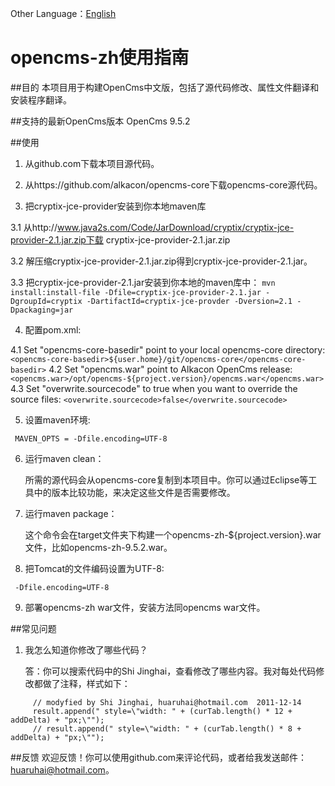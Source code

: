 Other Language：[English](https://github.com/shijh/opencms/blob/master/opencms-zh/README.md)

opencms-zh使用指南
==================================

##目的
本项目用于构建OpenCms中文版，包括了源代码修改、属性文件翻译和安装程序翻译。


##支持的最新OpenCms版本
OpenCms 9.5.2


##使用
1. 从github.com下载本项目源代码。

2. 从https://github.com/alkacon/opencms-core下载opencms-core源代码。

3. 把cryptix-jce-provider安装到你本地maven库

  3.1 从http://www.java2s.com/Code/JarDownload/cryptix/cryptix-jce-provider-2.1.jar.zip下载 cryptix-jce-provider-2.1.jar.zip

  3.2 解压缩cryptix-jce-provider-2.1.jar.zip得到cryptix-jce-provider-2.1.jar。

  3.3 把cryptix-jce-provider-2.1.jar安装到你本地的maven库中：
    ```
	mvn install:install-file -Dfile=cryptix-jce-provider-2.1.jar -DgroupId=cryptix -DartifactId=cryptix-jce-provder -Dversion=2.1 -Dpackaging=jar
    ```

4. 配置pom.xml:

  4.1 Set "opencms-core-basedir" point to your local opencms-core directory:
    ```
	<opencms-core-basedir>${user.home}/git/opencms-core</opencms-core-basedir>
    ```
  4.2 Set "opencms.war" point to Alkacon OpenCms release:
    ```
	<opencms.war>/opt/opencms-${project.version}/opencms.war</opencms.war>
    ```
  4.3 Set "overwrite.sourcecode" to true when you want to override the source files:
    ```
	<overwrite.sourcecode>false</overwrite.sourcecode>
    ```

5. 设置maven环境:
  ```
   MAVEN_OPTS = -Dfile.encoding=UTF-8
  ```
6. 运行maven clean：

   所需的源代码会从opencms-core复制到本项目中。你可以通过Eclipse等工具中的版本比较功能，来决定这些文件是否需要修改。

7. 运行maven package：

   这个命令会在target文件夹下构建一个opencms-zh-${project.version}.war文件，比如opencms-zh-9.5.2.war。

8. 把Tomcat的文件编码设置为UTF-8:
  ```
   -Dfile.encoding=UTF-8
  ```
9. 部署opencms-zh war文件，安装方法同opencms war文件。


##常见问题
1. 我怎么知道你修改了哪些代码？

   答：你可以搜索代码中的Shi Jinghai，查看修改了哪些内容。我对每处代码修改都做了注释，样式如下：
  ```
       // modyfied by Shi Jinghai, huaruhai@hotmail.com  2011-12-14
       result.append(" style=\"width: " + (curTab.length() * 12 + addDelta) + "px;\"");
       // result.append(" style=\"width: " + (curTab.length() * 8 + addDelta) + "px;\"");
  ```

##反馈
欢迎反馈！你可以使用github.com来评论代码，或者给我发送邮件：huaruhai@hotmail.com。
